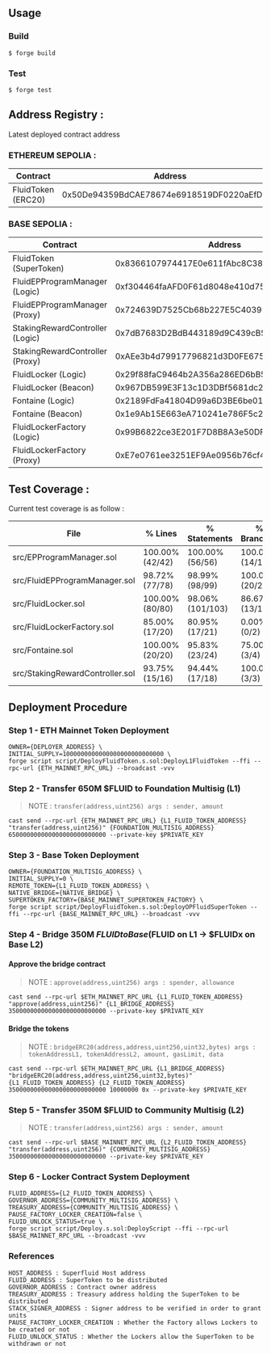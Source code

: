 ## Usage

### Build

```shell
$ forge build
```

### Test

```shell
$ forge test
```

## Address Registry :

Latest deployed contract address

### ETHEREUM SEPOLIA :

| Contract           | Address                                    | Explorer                                                                        |
| ------------------ | ------------------------------------------ | ------------------------------------------------------------------------------- |
| FluidToken (ERC20) | 0x50De94359BdCAE78674e6918519DF0220aEfD514 | https://sepolia.etherscan.io/address/0x50De94359BdCAE78674e6918519DF0220aEfD514 |

### BASE SEPOLIA :

| Contract                        | Address                                    | Explorer                                                                        |
| ------------------------------- | ------------------------------------------ | ------------------------------------------------------------------------------- |
| FluidToken (SuperToken)         | 0x8366107974417E0e611fAbc8C38BeCbE199d502a | https://sepolia.basescan.org/address/0x8366107974417E0e611fAbc8C38BeCbE199d502a |
| FluidEPProgramManager (Logic)   | 0xf304464faAFD0F61d8048e410d75F9884696Fcc0 | https://sepolia.basescan.org/address/0xf304464faAFD0F61d8048e410d75F9884696Fcc0 |
| FluidEPProgramManager (Proxy)   | 0x724639D7525Cb68b227E5C40399d73d9590E88Ca | https://sepolia.basescan.org/address/0x724639D7525Cb68b227E5C40399d73d9590E88Ca |
| StakingRewardController (Logic) | 0x7dB7683D2BdB443189d9C439cB5961faD47C1789 | https://sepolia.basescan.org/address/0x7dB7683D2BdB443189d9C439cB5961faD47C1789 |
| StakingRewardController (Proxy) | 0xAEe3b4d79917796821d3D0FE67554AD63c07242E | https://sepolia.basescan.org/address/0xAEe3b4d79917796821d3D0FE67554AD63c07242E |
| FluidLocker (Logic)             | 0x29f88faC9464b2A356a286ED6bB52E554BD28B82 | https://sepolia.basescan.org/address/0x29f88faC9464b2A356a286ED6bB52E554BD28B82 |
| FluidLocker (Beacon)            | 0x967DB599E3F13c1D3DBf5681dc28d9739736f7b5 | https://sepolia.basescan.org/address/0x967DB599E3F13c1D3DBf5681dc28d9739736f7b5 |
| Fontaine (Logic)                | 0x2189FdFa41804D99a6D3BE6be01Ef0926ab54d9b | https://sepolia.basescan.org/address/0x2189FdFa41804D99a6D3BE6be01Ef0926ab54d9b |
| Fontaine (Beacon)               | 0x1e9Ab15E663eA710241e786F5c2611E42011cfBC | https://sepolia.basescan.org/address/0x1e9Ab15E663eA710241e786F5c2611E42011cfBC |
| FluidLockerFactory (Logic)      | 0x99B6822ce3E201F7D8B8A3e50DF3C689c90Afa79 | https://sepolia.basescan.org/address/0x99B6822ce3E201F7D8B8A3e50DF3C689c90Afa79 |
| FluidLockerFactory (Proxy)      | 0xE7e0761ee3251EF9Ae0956b76cf42B4028Be1e8D | https://sepolia.basescan.org/address/0xE7e0761ee3251EF9Ae0956b76cf42B4028Be1e8D |

## Test Coverage :

Current test coverage is as follow :

| File                            | % Lines         | % Statements     | % Branches      | % Funcs         |
| ------------------------------- | --------------- | ---------------- | --------------- | --------------- |
| src/EPProgramManager.sol        | 100.00% (42/42) | 100.00% (56/56)  | 100.00% (14/14) | 100.00% (13/13) |
| src/FluidEPProgramManager.sol   | 98.72% (77/78)  | 98.99% (98/99)   | 100.00% (20/20) | 92.86% (13/14)  |
| src/FluidLocker.sol             | 100.00% (80/80) | 98.06% (101/103) | 86.67% (13/15)  | 100.00% (22/22) |
| src/FluidLockerFactory.sol      | 85.00% (17/20)  | 80.95% (17/21)   | 0.00% (0/2)     | 81.82% (9/11)   |
| src/Fontaine.sol                | 100.00% (20/20) | 95.83% (23/24)   | 75.00% (3/4)    | 100.00% (3/3)   |
| src/StakingRewardController.sol | 93.75% (15/16)  | 94.44% (17/18)   | 100.00% (3/3)   | 87.50% (7/8)    |

## Deployment Procedure

### Step 1 - ETH Mainnet Token Deployment

```shell
OWNER={DEPLOYER_ADDRESS} \
INITIAL_SUPPLY=1000000000000000000000000000 \
forge script script/DeployFluidToken.s.sol:DeployL1FluidToken --ffi --rpc-url {ETH_MAINNET_RPC_URL} --broadcast -vvv
```

### Step 2 - Transfer 650M $FLUID to Foundation Multisig (L1)

> NOTE : `transfer(address,uint256) args : sender, amount`

```shell
cast send --rpc-url {ETH_MAINNET_RPC_URL} {L1_FLUID_TOKEN_ADDRESS} "transfer(address,uint256)" {FOUNDATION_MULTISIG_ADDRESS} 650000000000000000000000000 --private-key $PRIVATE_KEY
```

### Step 3 - Base Token Deployment

```shell
OWNER={FOUNDATION_MULTISIG_ADDRESS} \
INITIAL_SUPPLY=0 \
REMOTE_TOKEN={L1_FLUID_TOKEN_ADDRESS} \
NATIVE_BRIDGE={NATIVE_BRIDGE} \
SUPERTOKEN_FACTORY={BASE_MAINNET_SUPERTOKEN_FACTORY} \
forge script script/DeployFluidToken.s.sol:DeployOPFluidSuperToken --ffi --rpc-url {BASE_MAINNET_RPC_URL} --broadcast -vvv
```

### Step 4 - Bridge 350M $FLUID to Base ($FLUID on L1 -> $FLUIDx on Base L2)

#### Approve the bridge contract

> NOTE : `approve(address,uint256) args : spender, allowance`

```shell
cast send --rpc-url $ETH_MAINNET_RPC_URL {L1_FLUID_TOKEN_ADDRESS} "approve(address,uint256)" {L1_BRIDGE_ADDRESS} 350000000000000000000000000 --private-key $PRIVATE_KEY
```

#### Bridge the tokens

> NOTE : `bridgeERC20(address,address,uint256,uint32,bytes) args : tokenAddressL1, tokenAddressL2, amount, gasLimit, data`

```shell
cast send --rpc-url $ETH_MAINNET_RPC_URL {L1_BRIDGE_ADDRESS} "bridgeERC20(address,address,uint256,uint32,bytes)" {L1_FLUID_TOKEN_ADDRESS} {L2_FLUID_TOKEN_ADDRESS} 350000000000000000000000000 10000000 0x --private-key $PRIVATE_KEY
```

### Step 5 - Transfer 350M $FLUID to Community Multisig (L2)

> NOTE : `transfer(address,uint256) args : sender, amount`

```shell
cast send --rpc-url $BASE_MAINNET_RPC_URL {L2_FLUID_TOKEN_ADDRESS} "transfer(address,uint256)" {COMMUNITY_MULTISIG_ADDRESS} 350000000000000000000000000 --private-key $PRIVATE_KEY
```

### Step 6 - Locker Contract System Deployment

```shell
FLUID_ADDRESS={L2_FLUID_TOKEN_ADDRESS} \
GOVERNOR_ADDRESS={COMMUNITY_MULTISIG_ADDRESS} \
TREASURY_ADDRESS={COMMUNITY_MULTISIG_ADDRESS} \
PAUSE_FACTORY_LOCKER_CREATION=false \
FLUID_UNLOCK_STATUS=true \
forge script script/Deploy.s.sol:DeployScript --ffi --rpc-url $BASE_MAINNET_RPC_URL --broadcast -vvv
```

### References

```
HOST_ADDRESS : Superfluid Host address
FLUID_ADDRESS : SuperToken to be distributed
GOVERNOR_ADDRESS : Contract owner address
TREASURY_ADDRESS : Treasury address holding the SuperToken to be distributed
STACK_SIGNER_ADDRESS : Signer address to be verified in order to grant units
PAUSE_FACTORY_LOCKER_CREATION : Whether the Factory allows Lockers to be created or not
FLUID_UNLOCK_STATUS : Whether the Lockers allow the SuperToken to be withdrawn or not
```
